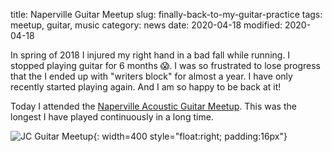 title: Naperville Guitar Meetup
slug: finally-back-to-my-guitar-practice
tags: meetup, guitar, music
category: news
date: 2020-04-18
modified: 2020-04-18

In spring of 2018 I injured my right hand in a bad fall while running.  I stopped playing guitar for 6 months 😱.   I was so frustrated to lose progress that the I ended up with "writers block" for almost a year.   I have only recently started playing again.  And I am so happy to be back at it!

Today I attended the [Naperville Acoustic Guitar Meetup](https://www.meetup.com/Naperville-Acoustic-Guitar-Meetup/).  This was the longest I have played continuously in a long time.

![JC Guitar Meetup]({static}/images/universe/IMG_1591.JPG){: width=400 style="float:right; padding:16px"}    

